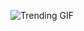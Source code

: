 
<!-- GIF_SECTION -->
![Trending GIF](https://media1.giphy.com/media/v1.Y2lkPThiYjIxNzcyZGoyaG1vbmw4cGJlcDJnbnhianc1dTFkNWVvNmpoMm9rYjA2bHFkayZlcD12MV9naWZzX3NlYXJjaCZjdD1n/gyoipv2u40ekqz89Rk/giphy.gif)
<!-- END_GIF_SECTION -->
